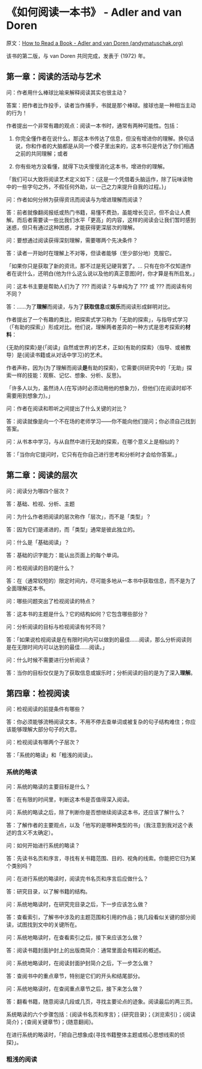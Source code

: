 # 《如何阅读一本书》 - Adler and van Doren

原文：[How to Read a Book - Adler and van Doren (andymatuschak.org)](https://notes.andymatuschak.org/zFSbY4oPcbeKpotrJVf1A8P)

该书的第二版，与 van Doren 共同完成，发表于 {1972} 年。

## 第一章：阅读的活动与艺术

问：作者用什么棒球比喻来解释阅读其实也很主动？

答案：把作者比作投手，读者当作捕手，书就是那个棒球。接球也是一种相当主动的行为！

作者提出一个非常有趣的观点：阅读一本书时，通常有两种可能性。包括：

1. 你完全懂作者在说什么，那这本书传达了信息，但没有增进你的理解。换句话说，你和作者的大脑都是从同一个模子里出来的，这本书只是传达了你们相遇之前的共同理解；或者

2. 你有些地方没看懂，就得下功夫慢慢消化这本书，增进你的理解。

「我们可以大致将阅读艺术定义如下：{这是一个凭借着头脑运作，除了玩味读物中的一些字句之外，不假任何外助，以一己之力来提升自我的过程。}」

问：作者如何分辨为获得资讯而阅读与为增进理解而阅读？

答：前者就像翻阅报纸或热门书籍，易懂不费劲，虽能增长见识，但不会让人费解。而后者需要读一些比我们水平「更高」的内容，这样的阅读会让我们暂时感到迷惑，但只有通过这种困惑，才能获得更深层次的理解。

问：要想通过阅读获得深刻理解，需要哪两个先决条件？

答：读者一开始时在理解上不对等，但读者能够（至少部分地）克服它。

「如果你只是获取了新的资讯，那不过是死记硬背罢了。… 只有在你不仅知道作者在说什么，还明白{他为什么这么说以及他的真正意图}时，你才算是有所启发。」

问：这本书主要是帮助人们为了 ??? 而阅读？与单纯为了 ??? 或 ??? 而阅读有何不同？

答：……为了**理解**而阅读，与为了**获取信息**或**娱乐**而阅读形成鲜明对比。

作者提出了一个有趣的类比，把探索式学习称为「无助的探索」，与指导式学习（「有助的探索」）形成对比。他们说，理解两者差异的一种方式是思考探索的**材料**：

{无助的探索}是{「阅读」自然或世界}的艺术，正如{有助的探索}（指导、或被教导）是{阅读书籍或从对话中学习}的艺术。

作者声称，因为{为了理解而阅读**是**有助的探索}，它需要{同研究中的「无助」探索一样的技能：观察、记忆、想象、分析、反思}。

「许多人以为，虽然诗人{在写诗时必须动用他的想象力}，但他们{在阅读时却不需要用到想象力}。」

问：作者在阅读和聆听之间提出了什么关键的对比？

答：阅读就像是向一个不在场的老师学习——你不能向他们提问；你必须自己找到答案。

问：从书本中学习，与从自然中进行无助的探索，在哪个意义上是相似的？

答：「当你向它提问时，它只有在你自己进行思考和分析时才会给你答案。」

## 第二章：阅读的层次

问：阅读分为哪四个层次？

答：基础、检视、分析、主题

问：为什么作者把阅读的层次称作「层次」，而不是「类型」？

答：因为它们是递进的，而「类型」通常是彼此独立的。

问：什么是「基础阅读」？

答：基础的识字能力：能认出页面上的每个单词。

问：检视阅读的目的是什么？

答：在（通常较短的）限定时间内，尽可能多地从一本书中获取信息，而不是为了全面理解这本书。

问：哪些问题突出了检视阅读的特点？

答：这本书的主题是什么？它的结构如何？它包含哪些部分？

问：分析阅读的目标与检视阅读有何不同？

答：「如果说检视阅读是在有限时间内可以做到的最佳……阅读，那么分析阅读则是在无限时间内可以达到的最佳……阅读。」

问：什么时候不需要进行分析阅读？

答：当你的目标仅仅是为了获取信息或娱乐时；分析阅读的目的是为了深入**理解**。

## 第四章：检视阅读

问：检视阅读的前提条件有哪些？

答：你必须能够流畅阅读文本，不用不停去查单词或被复杂的句子结构难住；你应该能够理解大部分句子的大意。

问：检视阅读有哪两个子层次？

答：「系统的略读」和「粗浅的阅读」。

### 系统的略读

问：系统的略读的主要目标是什么？

答：在有限的时间里，判断这本书是否值得深入阅读。

问：系统的略读之后，除了判断你是否想继续阅读这本书，还应该了解什么？

答：了解作者的主要观点，以及「他写的是哪种类型的书」（我注意到我对这个表述的含义不太确定）。

问：如何开始进行系统的略读？

答：先读书名页和序言，寻找有关书籍范围、目的、视角的线索。你能把它归为某个类别吗？

问：在进行系统的略读时，阅读完书名页和序言后应做什么？

答：研究目录，以了解书籍的结构。

问：系统地略读时，在研究完目录之后，下一步应该怎么做？

答：查看索引，了解书中涉及的主题范围和引用的作品；挑几段看似关键的部分阅读，试图找到文中的关键所在。

问：系统地略读时，在查看索引之后，接下来应该怎么做？

答：阅读书籍封面护封上的出版商简介：通常里面会有精彩的概述。

问：系统地略读时，在阅读封面护封简介之后，下一步怎么做？

答：查阅书中的重点章节，特别是它们的开头和结尾部分。

问：系统地略读时，在查阅重点章节之后，接下来怎么做？

答：翻看书籍，随意阅读几段或几页，寻找主要论点的迹象。阅读最后的两三页。

系统略读的六个步骤包括：{阅读书名页和序言}；{研究目录}；{浏览索引}；{阅读简介}；{查阅关键章节}；{随意翻阅}。

在进行系统的略读时，「把自己想象成{寻找书籍整体主题或核心思想线索的侦探}」。

### 粗浅的阅读